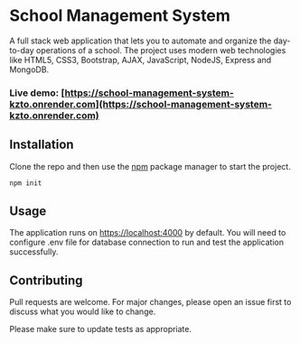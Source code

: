 # School Management System

A full stack web application that lets you to automate and organize the day-to-day operations of a school. The project uses modern web technologies like HTML5, CSS3, Bootstrap, AJAX, JavaScript, NodeJS, Express and MongoDB.

### Live demo: [https://school-management-system-kzto.onrender.com](https://school-management-system-kzto.onrender.com)
## Installation
Clone the repo and then
use the [npm](https://www.npmjs.com/) package manager to start the project.
```bash
npm init
```

## Usage

The application runs on [https://localhost:4000](https://localhost:4000) by default. You will need to configure .env file for database connection to run and test the application successfully.

## Contributing

Pull requests are welcome. For major changes, please open an issue first
to discuss what you would like to change.

Please make sure to update tests as appropriate.

